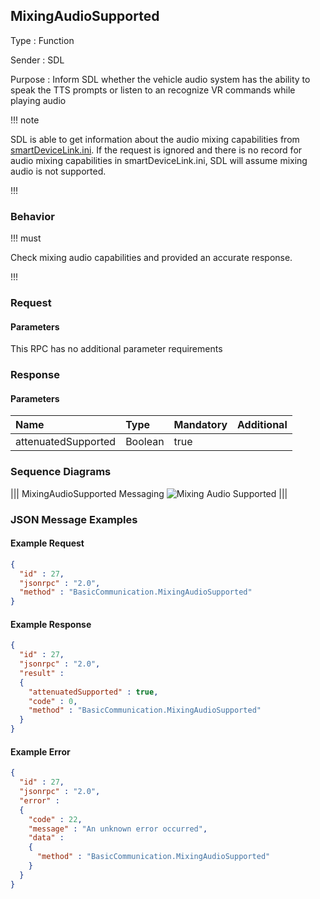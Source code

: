 ## MixingAudioSupported

Type
: Function

Sender
: SDL

Purpose
: Inform SDL whether the vehicle audio system has the ability to speak the TTS prompts or listen to an recognize VR commands while playing audio

!!! note

SDL is able to get information about the audio mixing capabilities from [smartDeviceLink.ini](https://github.com/smartdevicelink/sdl_core/blob/master/src/appMain/smartDeviceLink.ini). If the request is ignored and there is no record for audio mixing capabilities in smartDeviceLink.ini, SDL will assume mixing audio is not supported.

!!!

### Behavior

!!! must

Check mixing audio capabilities and provided an accurate response.

!!!

### Request

#### Parameters

This RPC has no additional parameter requirements

### Response

#### Parameters

|Name|Type|Mandatory|Additional|
|:---|:---|:--------|:---------|
|attenuatedSupported|Boolean|true||

### Sequence Diagrams
|||
MixingAudioSupported Messaging
![Mixing Audio Supported](./assets/MixingAudioSupported.png)
|||

### JSON Message Examples

#### Example Request

```json
{
  "id" : 27,
  "jsonrpc" : "2.0",
  "method" : "BasicCommunication.MixingAudioSupported"
}
```

#### Example Response

```json
{
  "id" : 27,
  "jsonrpc" : "2.0",
  "result" :
  {
    "attenuatedSupported" : true,
    "code" : 0,
    "method" : "BasicCommunication.MixingAudioSupported"
  }
}
```

#### Example Error

```json
{
  "id" : 27,
  "jsonrpc" : "2.0",
  "error" :
  {
    "code" : 22,
    "message" : "An unknown error occurred",
    "data" :
    {
      "method" : "BasicCommunication.MixingAudioSupported"
    }
  }
}
```
